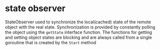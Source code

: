 # state observer

StateObserver used to synchronize the local(cached) state of the remote object with the real state. 
Synchronization is provided by constantly polling the object using the `getState` interface function.
The functions for getting and setting object states are blocking and are always called from a single goroutine that is created by the `Start` method
